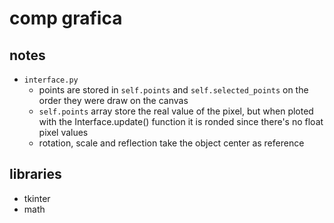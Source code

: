 # comp grafica
## notes
- `interface.py`
    - points are stored in `self.points` and `self.selected_points` on the order they were draw on the canvas
    - `self.points` array store the real value of the pixel, but when ploted with the Interface.update() function it is ronded since there's no float pixel values
    - rotation, scale and reflection take the object center as reference
## libraries
- tkinter
- math
